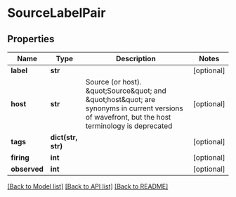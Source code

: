 # SourceLabelPair

## Properties
Name | Type | Description | Notes
------------ | ------------- | ------------- | -------------
**label** | **str** |  | [optional] 
**host** | **str** | Source (or host).  \&quot;Source\&quot; and \&quot;host\&quot; are synonyms in current versions of wavefront, but the host terminology is deprecated | [optional] 
**tags** | **dict(str, str)** |  | [optional] 
**firing** | **int** |  | [optional] 
**observed** | **int** |  | [optional] 

[[Back to Model list]](../README.md#documentation-for-models) [[Back to API list]](../README.md#documentation-for-api-endpoints) [[Back to README]](../README.md)


